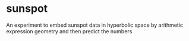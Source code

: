 # sunspot
An experiment to embed sunspot data in hyperbolic space by arithmetic expression geometry and then predict the numbers
